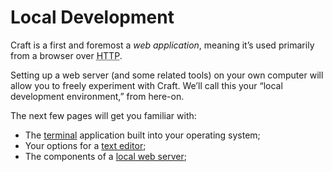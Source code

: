 # Local Development

Craft is a first and foremost a _web application_, meaning it’s used primarily from a browser over <abbr title="Hypertext Transfer Protocol">HTTP</abbr>.

Setting up a web server (and some related tools) on your own computer will allow you to freely experiment with Craft. We’ll call this your “local development environment,” from here-on.

The next few pages will get you familiar with:

- The [terminal](./terminal.md) application built into your operating system;
- Your options for a [text editor](./editor.md);
- The components of a [local web server](./stack.md);
